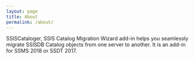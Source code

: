```yaml
---
layout: page
title: About
permalink: /about/
---
```


SSISCataloger, SSIS Catalog Migration Wizard add-in helps you seamlessly migrate SSISDB Catalog objects from one server to another. It is an add-in for SSMS 2018 or SSDT 2017. 
